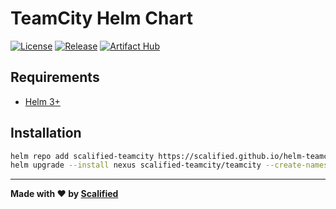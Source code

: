 # TeamCity Helm Chart

[![License](https://img.shields.io/badge/License-MIT-yellow.svg)](https://github.com/Scalified/helm-teamcity/blob/master/LICENSE)
[![Release](https://img.shields.io/github/v/release/Scalified/helm-teamcity?style=flat-square)](https://github.com/Scalified/helm-teamcity/releases/latest)
[![Artifact Hub](https://img.shields.io/endpoint?url=https://artifacthub.io/badge/repository/scalified-teamcity)](https://artifacthub.io/packages/helm/scalified-teamcity/teamcity)

## Requirements

* [Helm 3+](https://helm.sh)

## Installation

```bash
helm repo add scalified-teamcity https://scalified.github.io/helm-teamcity/
helm upgrade --install nexus scalified-teamcity/teamcity --create-namespace --namespace teamcity
```

---

**Made with ❤️ by [Scalified](http://www.scalified.com)**
